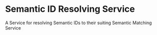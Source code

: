 # Semantic ID Resolving Service
A Service for resolving Semantic IDs to their suiting Semantic Matching Service

